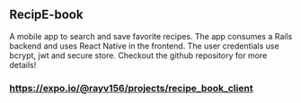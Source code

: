 ## RecipE-book

A mobile app to search and save favorite recipes.  The app consumes a Rails backend and uses React Native in the frontend.  The user credentials use bcrypt, jwt and secure store.  Checkout the github repository for more details!


### https://expo.io/@rayv156/projects/recipe_book_client